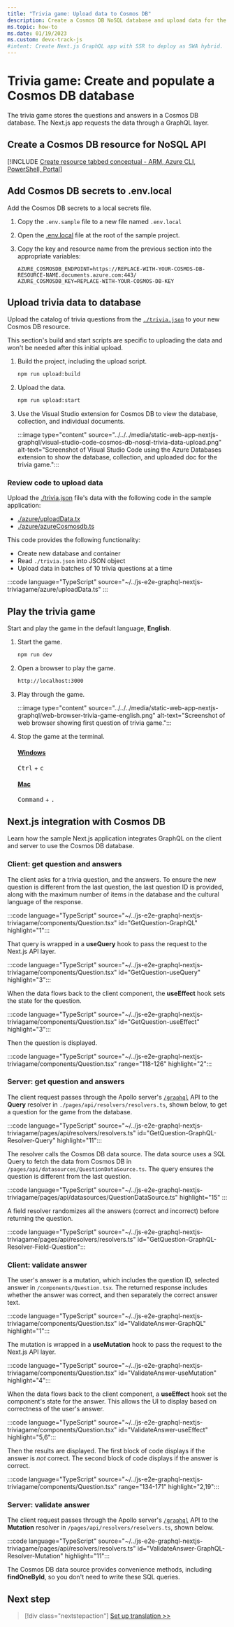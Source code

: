 ```yaml
---
title: "Trivia game: Upload data to Cosmos DB"
description: Create a Cosmos DB NoSQL database and upload data for the trivia game.
ms.topic: how-to
ms.date: 01/19/2023
ms.custom: devx-track-js
#intent: Create Next.js GraphQL app with SSR to deploy as SWA hybrid. 
---
```


# Trivia game: Create and populate a Cosmos DB database

The trivia game stores the questions and answers in a Cosmos DB database. The Next.js app requests the data through a GraphQL layer. 

## Create a Cosmos DB resource for NoSQL API

[!INCLUDE [Create resource tabbed conceptual - ARM, Azure CLI, PowerShell, Portal](~/../azure-docs-pr/articles/cosmos-db/nosql/includes/create-resources.md)]

## Add Cosmos DB secrets to .env.local

Add the Cosmos DB secrets to a local secrets file.

1. Copy the `.env.sample` file to a new file named `.env.local`
1. Open the [.env.local](https://github.com/Azure-Samples/js-e2e-graphql-nextjs-triviagame/blob/main/.env.sample) file at the root of the sample project.
1. Copy the key and resource name from the previous section into the appropriate variables:

    ```text
    AZURE_COSMOSDB_ENDPOINT=https://REPLACE-WITH-YOUR-COSMOS-DB-RESOURCE-NAME.documents.azure.com:443/
    AZURE_COSMOSDB_KEY=REPLACE-WITH-YOUR-COSMOS-DB-KEY
    ``` 

## Upload trivia data to database

Upload the catalog of trivia questions from the [`./trivia.json`](https://github.com/Azure-Samples/js-e2e-graphql-nextjs-triviagame/blob/main/trivia.json) to your new Cosmos DB resource.

This section's build and start scripts are specific to uploading the data and won't be needed after this initial upload.

1. Build the project, including the upload script.

    ```bash
    npm run upload:build
    ```

1. Upload the data.

    ```bash
    npm run upload:start
    ```

1. Use the Visual Studio extension for Cosmos DB to view the database, collection, and individual documents.

    :::image type="content" source="../../../media/static-web-app-nextjs-graphql/visual-studio-code-cosmos-db-nosql-trivia-data-upload.png" alt-text="Screenshot of Visual Studio Code using the Azure Databases extension to show the database, collection, and uploaded doc for the trivia game.":::

### Review code to upload data

Upload the [./trivia.json](https://github.com/Azure-Samples/js-e2e-graphql-nextjs-triviagame/blob/main/trivia.json) file's data with the following code in the sample application:

* [./azure/uploadData.tx](https://github.com/Azure-Samples/js-e2e-graphql-nextjs-triviagame/blob/main/azure/uploadData.ts)
* [./azure/azureCosmosdb.ts](https://github.com/Azure-Samples/js-e2e-graphql-nextjs-triviagame/blob/main/azure/azureCosmosdb.ts)

This code provides the following functionality:

* Create new database and container
* Read `./trivia.json` into JSON object
* Upload data in batches of 10 trivia questions at a time

:::code language="TypeScript" source="~/../js-e2e-graphql-nextjs-triviagame/azure/uploadData.ts" ::: 

## Play the trivia game

Start and play the game in the default language, **English**. 

1. Start the game. 

    ```bash
    npm run dev
    ```

1. Open a browser to play the game.

    ```bash
    http://localhost:3000
    ```

1. Play through the game.

    :::image type="content" source="../../../media/static-web-app-nextjs-graphql/web-browser-trivia-game-english.png" alt-text="Screenshot of web browser showing first question of trivia game.":::

1. Stop the game at the terminal.

    #### [Windows](#tab/win) 

    <kbd>Ctrl</kbd> + <kbd>c</kbd> 

    #### [Mac](#tab/mac) 

    <kbd>Command</kbd> + <kbd>.</kbd> 


## Next.js integration with Cosmos DB

Learn how the sample Next.js application integrates GraphQL on the client and server to use the Cosmos DB database. 

### Client: get question and answers

The client asks for a trivia question, and the answers. To ensure the new question is different from the last question, the last question ID is provided, along with the maximum number of items in the database and the cultural language of the response. 

:::code language="TypeScript" source="~/../js-e2e-graphql-nextjs-triviagame/components/Question.tsx" id="GetQuestion-GraphQL" highlight="1":::

That query is wrapped in a **useQuery** hook to pass the request to the Next.js API layer.

:::code language="TypeScript" source="~/../js-e2e-graphql-nextjs-triviagame/components/Question.tsx" id="GetQuestion-useQuery" highlight="3":::


When the data flows back to the client component, the **useEffect** hook sets the state for the question.

:::code language="TypeScript" source="~/../js-e2e-graphql-nextjs-triviagame/components/Question.tsx" id="GetQuestion-useEffect" highlight="3":::

Then the question is displayed.

:::code language="TypeScript" source="~/../js-e2e-graphql-nextjs-triviagame/components/Question.tsx" range="118-126" highlight="2"::: 

### Server: get question and answers

The client request passes through the Apollo server's [`/graphql`](https://github.com/Azure-Samples/js-e2e-graphql-nextjs-triviagame/blob/main/pages/api/graphql.ts) API to the **Query** resolver in `./pages/api/resolvers/resolvers.ts`, shown below, to get a question for the game from the database. 

:::code language="TypeScript" source="~/../js-e2e-graphql-nextjs-triviagame/pages/api/resolvers/resolvers.ts" id="GetQuestion-GraphQL-Resolver-Query" highlight="11":::

The resolver calls the Cosmos DB data source. The data source uses a SQL Query to fetch the data from Cosmos DB in `/pages/api/datasources/QuestionDataSource.ts`. The query ensures the question is different from the last question. 

:::code language="TypeScript" source="~/../js-e2e-graphql-nextjs-triviagame/pages/api/datasources/QuestionDataSource.ts" highlight="15" ::: 

A field resolver randomizes all the answers (correct and incorrect) before returning the question.

:::code language="TypeScript" source="~/../js-e2e-graphql-nextjs-triviagame/pages/api/resolvers/resolvers.ts" id="GetQuestion-GraphQL-Resolver-Field-Question":::

### Client: validate answer

The user's answer is a mutation, which includes the question ID, selected answer in `/components/Question.tsx`. The returned response includes whether the answer was correct, and then separately the correct answer text.

:::code language="TypeScript" source="~/../js-e2e-graphql-nextjs-triviagame/components/Question.tsx" id="ValidateAnswer-GraphQL" highlight="1":::  

The mutation is wrapped in a **useMutation** hook to pass the request to the Next.js API layer.

:::code language="TypeScript" source="~/../js-e2e-graphql-nextjs-triviagame/components/Question.tsx" id="ValidateAnswer-useMutation" highlight="4":::  

When the data flows back to the client component, a **useEffect** hook set the component's state for the answer. This allows the UI to display based on correctness of the user's answer.

:::code language="TypeScript" source="~/../js-e2e-graphql-nextjs-triviagame/components/Question.tsx" id="ValidateAnswer-useEffect" highlight="5,6":::  

Then the results are displayed. The first block of code displays if the answer is _not_ correct. The second block of code displays if the answer is correct.

:::code language="TypeScript" source="~/../js-e2e-graphql-nextjs-triviagame/components/Question.tsx" range="134-171" highlight="2,19":::  

### Server: validate answer

The client request passes through the Apollo server's [`/graphql`](https://github.com/Azure-Samples/js-e2e-graphql-nextjs-triviagame/blob/main/pages/api/graphql.ts) API to the **Mutation** resolver in `/pages/api/resolvers/resolvers.ts`, shown below. 

:::code language="TypeScript" source="~/../js-e2e-graphql-nextjs-triviagame/pages/api/resolvers/resolvers.ts" id="ValidateAnswer-GraphQL-Resolver-Mutation" highlight="11":::

The Cosmos DB data source provides convenience methods, including **findOneById**, so you don't need to write these SQL queries. 

## Next step

> [!div class="nextstepaction"]
> [Set up translation >>](create-translator-resource.md)

